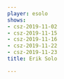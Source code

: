 ```yaml
---
player: esolo
shows:
- csz-2019-11-02
- csz-2019-11-15
- csz-2019-11-16
- csz-2019-11-22
- csz-2019-11-23
title: Erik Solo

---
```

